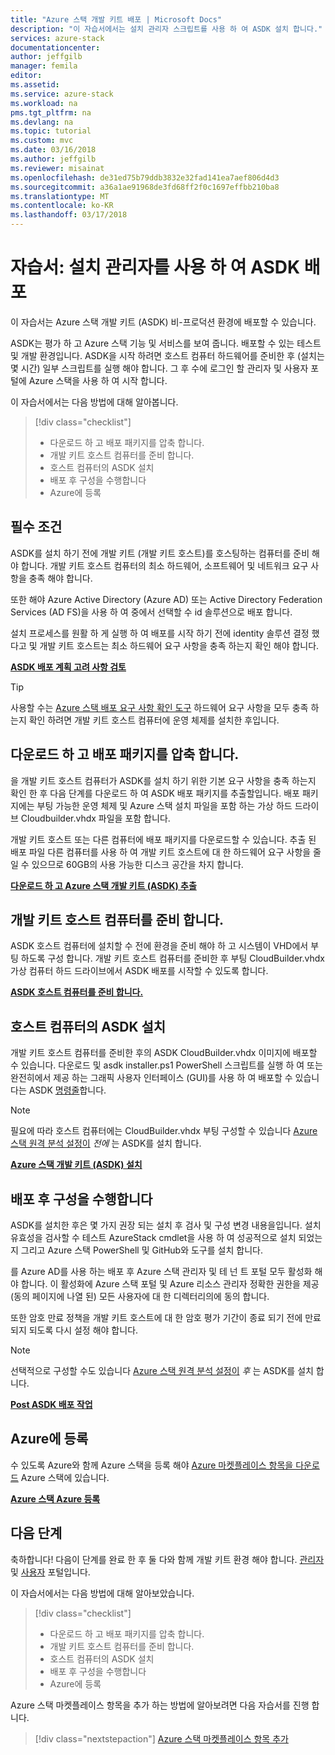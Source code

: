 ```yaml
---
title: "Azure 스택 개발 키트 배포 | Microsoft Docs"
description: "이 자습서에서는 설치 관리자 스크립트를 사용 하 여 ASDK 설치 합니다."
services: azure-stack
documentationcenter: 
author: jeffgilb
manager: femila
editor: 
ms.assetid: 
ms.service: azure-stack
ms.workload: na
pms.tgt_pltfrm: na
ms.devlang: na
ms.topic: tutorial
ms.custom: mvc
ms.date: 03/16/2018
ms.author: jeffgilb
ms.reviewer: misainat
ms.openlocfilehash: de31ed75b79ddb3832e32fad141ea7aef806d4d3
ms.sourcegitcommit: a36a1ae91968de3fd68ff2f0c1697effbb210ba8
ms.translationtype: MT
ms.contentlocale: ko-KR
ms.lasthandoff: 03/17/2018
---
```

# <a name="tutorial-deploy-the-asdk-using-the-installer"></a>자습서: 설치 관리자를 사용 하 여 ASDK 배포
이 자습서는 Azure 스택 개발 키트 (ASDK) 비-프로덕션 환경에 배포할 수 있습니다. 

ASDK는 평가 하 고 Azure 스택 기능 및 서비스를 보여 줍니다. 배포할 수 있는 테스트 및 개발 환경입니다. ASDK을 시작 하려면 호스트 컴퓨터 하드웨어를 준비한 후 (설치는 몇 시간) 일부 스크립트를 실행 해야 합니다. 그 후 수에 로그인 할 관리자 및 사용자 포털에 Azure 스택을 사용 하 여 시작 합니다.

이 자습서에서는 다음 방법에 대해 알아봅니다.

> [!div class="checklist"]
> * 다운로드 하 고 배포 패키지를 압축 합니다.
> * 개발 키트 호스트 컴퓨터를 준비 합니다. 
> * 호스트 컴퓨터의 ASDK 설치
> * 배포 후 구성을 수행합니다
> * Azure에 등록

## <a name="prerequisites"></a>필수 조건 
ASDK를 설치 하기 전에 개발 키트 (개발 키트 호스트)를 호스팅하는 컴퓨터를 준비 해야 합니다. 개발 키트 호스트 컴퓨터의 최소 하드웨어, 소프트웨어 및 네트워크 요구 사항을 충족 해야 합니다. 

또한 해야 Azure Active Directory (Azure AD) 또는 Active Directory Federation Services (AD FS)을 사용 하 여 중에서 선택할 수 id 솔루션으로 배포 합니다. 

설치 프로세스를 원활 하 게 실행 하 여 배포를 시작 하기 전에 identity 솔루션 결정 했다고 및 개발 키트 호스트는 최소 하드웨어 요구 사항을 충족 하는지 확인 해야 합니다. 

**[ASDK 배포 계획 고려 사항 검토](asdk-deploy-considerations.md)**

> [!TIP]
> 사용할 수는 [Azure 스택 배포 요구 사항 확인 도구](https://gallery.technet.microsoft.com/Deployment-Checker-for-50e0f51b) 하드웨어 요구 사항을 모두 충족 하는지 확인 하려면 개발 키트 호스트 컴퓨터에 운영 체제를 설치한 후입니다.

## <a name="download-and-extract-the-deployment-package"></a>다운로드 하 고 배포 패키지를 압축 합니다.
을 개발 키트 호스트 컴퓨터가 ASDK를 설치 하기 위한 기본 요구 사항을 충족 하는지 확인 한 후 다음 단계를 다운로드 하 여 ASDK 배포 패키지를 추출할입니다. 배포 패키지에는 부팅 가능한 운영 체제 및 Azure 스택 설치 파일을 포함 하는 가상 하드 드라이브 Cloudbuilder.vhdx 파일을 포함 합니다.

개발 키트 호스트 또는 다른 컴퓨터에 배포 패키지를 다운로드할 수 있습니다. 추출 된 배포 파일 다른 컴퓨터를 사용 하 여 개발 키트 호스트에 대 한 하드웨어 요구 사항을 줄일 수 있으므로 60GB의 사용 가능한 디스크 공간을 차지 합니다.

**[다운로드 하 고 Azure 스택 개발 키트 (ASDK) 추출](asdk-download.md)**

## <a name="prepare-the-development-kit-host-computer"></a>개발 키트 호스트 컴퓨터를 준비 합니다.
ASDK 호스트 컴퓨터에 설치할 수 전에 환경을 준비 해야 하 고 시스템이 VHD에서 부팅 하도록 구성 합니다. 개발 키트 호스트 컴퓨터를 준비한 후 부팅 CloudBuilder.vhdx 가상 컴퓨터 하드 드라이브에서 ASDK 배포를 시작할 수 있도록 합니다.

**[ASDK 호스트 컴퓨터를 준비 합니다.](asdk-prepare-host.md)**

## <a name="install-the-asdk-on-the-host-computer"></a>호스트 컴퓨터의 ASDK 설치
개발 키트 호스트 컴퓨터를 준비한 후의 ASDK CloudBuilder.vhdx 이미지에 배포할 수 있습니다. 다운로드 및 asdk installer.ps1 PowerShell 스크립트를 실행 하 여 또는 완전히에서 제공 하는 그래픽 사용자 인터페이스 (GUI)를 사용 하 여 배포할 수 있습니다는 ASDK [명령줄](asdk-deploy-powershell.md)합니다. 

> [!NOTE]
> 필요에 따라 호스트 컴퓨터에는 CloudBuilder.vhdx 부팅 구성할 수 있습니다 [Azure 스택 원격 분석 설정이](asdk-telemetry.md#set-telemetry-level-in-the-windows-registry) *전에* 는 ASDK를 설치 합니다.


**[Azure 스택 개발 키트 (ASDK) 설치](asdk-install.md)**

## <a name="perform-post-deployment-configurations"></a>배포 후 구성을 수행합니다
ASDK를 설치한 후은 몇 가지 권장 되는 설치 후 검사 및 구성 변경 내용을입니다. 설치 유효성을 검사할 수 테스트 AzureStack cmdlet을 사용 하 여 성공적으로 설치 되었는지 그리고 Azure 스택 PowerShell 및 GitHub와 도구를 설치 합니다. 

를 Azure AD를 사용 하는 배포 후 Azure 스택 관리자 및 테 넌 트 포털 모두 활성화 해야 합니다. 이 활성화에 Azure 스택 포털 및 Azure 리소스 관리자 정확한 권한을 제공 (동의 페이지에 나열 된) 모든 사용자에 대 한 디렉터리의에 동의 합니다.

또한 암호 만료 정책을 개발 키트 호스트에 대 한 암호 평가 기간이 종료 되기 전에 만료 되지 되도록 다시 설정 해야 합니다.

> [!NOTE]
> 선택적으로 구성할 수도 있습니다 [Azure 스택 원격 분석 설정이](asdk-telemetry.md#enable-or-disable-telemetry-after-deployment) *후* 는 ASDK를 설치 합니다.

**[Post ASDK 배포 작업](asdk-post-deploy.md)**

## <a name="register-with-azure"></a>Azure에 등록
수 있도록 Azure와 함께 Azure 스택을 등록 해야 [Azure 마켓플레이스 항목을 다운로드](asdk-marketplace-item.md) Azure 스택에 있습니다.

**[Azure 스택 Azure 등록](asdk-register.md)**

## <a name="next-steps"></a>다음 단계
축하합니다! 다음이 단계를 완료 한 후 둘 다와 함께 개발 키트 환경 해야 합니다. [관리자](https://adminportal.local.azurestack.external) 및 [사용자](https://portal.local.azurestack.external) 포털입니다. 

이 자습서에서는 다음 방법에 대해 알아보았습니다.

> [!div class="checklist"]
> * 다운로드 하 고 배포 패키지를 압축 합니다.
> * 개발 키트 호스트 컴퓨터를 준비 합니다. 
> * 호스트 컴퓨터의 ASDK 설치
> * 배포 후 구성을 수행합니다
> * Azure에 등록

Azure 스택 마켓플레이스 항목을 추가 하는 방법에 알아보려면 다음 자습서를 진행 합니다.

> [!div class="nextstepaction"]
> [Azure 스택 마켓플레이스 항목 추가](asdk-marketplace-item.md)




